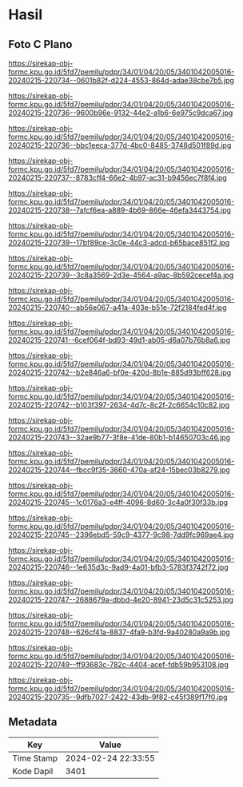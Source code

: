 # Hasil

## Foto C Plano

https://sirekap-obj-formc.kpu.go.id/5fd7/pemilu/pdpr/34/01/04/20/05/3401042005016-20240215-220734--0601b82f-d224-4553-864d-adae38cbe7b5.jpg

https://sirekap-obj-formc.kpu.go.id/5fd7/pemilu/pdpr/34/01/04/20/05/3401042005016-20240215-220736--9600b96e-9132-44e2-a1b6-6e975c9dca67.jpg

https://sirekap-obj-formc.kpu.go.id/5fd7/pemilu/pdpr/34/01/04/20/05/3401042005016-20240215-220736--bbc1eeca-377d-4bc0-8485-3748d501f89d.jpg

https://sirekap-obj-formc.kpu.go.id/5fd7/pemilu/pdpr/34/01/04/20/05/3401042005016-20240215-220737--8783cff4-66e2-4b97-ac31-b9456ec7f8f4.jpg

https://sirekap-obj-formc.kpu.go.id/5fd7/pemilu/pdpr/34/01/04/20/05/3401042005016-20240215-220738--7afcf6ea-a889-4b69-866e-46efa3443754.jpg

https://sirekap-obj-formc.kpu.go.id/5fd7/pemilu/pdpr/34/01/04/20/05/3401042005016-20240215-220739--17bf89ce-3c0e-44c3-adcd-b65bace851f2.jpg

https://sirekap-obj-formc.kpu.go.id/5fd7/pemilu/pdpr/34/01/04/20/05/3401042005016-20240215-220739--3c8a3569-2d3e-4564-a9ac-8b592cecef4a.jpg

https://sirekap-obj-formc.kpu.go.id/5fd7/pemilu/pdpr/34/01/04/20/05/3401042005016-20240215-220740--ab56e067-a41a-403e-b51e-72f2184fed4f.jpg

https://sirekap-obj-formc.kpu.go.id/5fd7/pemilu/pdpr/34/01/04/20/05/3401042005016-20240215-220741--6cef064f-bd93-49d1-ab05-d6a07b76b8a6.jpg

https://sirekap-obj-formc.kpu.go.id/5fd7/pemilu/pdpr/34/01/04/20/05/3401042005016-20240215-220742--b2e846a6-bf0e-420d-8b1e-885d93bff628.jpg

https://sirekap-obj-formc.kpu.go.id/5fd7/pemilu/pdpr/34/01/04/20/05/3401042005016-20240215-220742--b103f397-2634-4d7c-8c2f-2c6654c10c82.jpg

https://sirekap-obj-formc.kpu.go.id/5fd7/pemilu/pdpr/34/01/04/20/05/3401042005016-20240215-220743--32ae9b77-3f8e-41de-80b1-b14650703c46.jpg

https://sirekap-obj-formc.kpu.go.id/5fd7/pemilu/pdpr/34/01/04/20/05/3401042005016-20240215-220744--fbcc9f35-3660-470a-af24-15bec03b8279.jpg

https://sirekap-obj-formc.kpu.go.id/5fd7/pemilu/pdpr/34/01/04/20/05/3401042005016-20240215-220745--1c0176a3-e4ff-4096-8d60-3c4a0f30f33b.jpg

https://sirekap-obj-formc.kpu.go.id/5fd7/pemilu/pdpr/34/01/04/20/05/3401042005016-20240215-220745--2396ebd5-59c9-4377-9c98-7dd9fc969ae4.jpg

https://sirekap-obj-formc.kpu.go.id/5fd7/pemilu/pdpr/34/01/04/20/05/3401042005016-20240215-220746--1e635d3c-9ad9-4a01-bfb3-5783f3742f72.jpg

https://sirekap-obj-formc.kpu.go.id/5fd7/pemilu/pdpr/34/01/04/20/05/3401042005016-20240215-220747--2688679a-dbbd-4e20-8941-23d5c31c5253.jpg

https://sirekap-obj-formc.kpu.go.id/5fd7/pemilu/pdpr/34/01/04/20/05/3401042005016-20240215-220748--626cf41a-8837-4fa9-b3fd-9a40280a9a9b.jpg

https://sirekap-obj-formc.kpu.go.id/5fd7/pemilu/pdpr/34/01/04/20/05/3401042005016-20240215-220749--ff93683c-782c-4404-acef-fdb59b953108.jpg

https://sirekap-obj-formc.kpu.go.id/5fd7/pemilu/pdpr/34/01/04/20/05/3401042005016-20240215-220735--9dfb7027-2422-43db-9f82-c45f389f17f0.jpg


## Metadata

| Key        | Value               |
| ---------- | ------------------- |
| Time Stamp | 2024-02-24 22:33:55 |
| Kode Dapil | 3401                |



